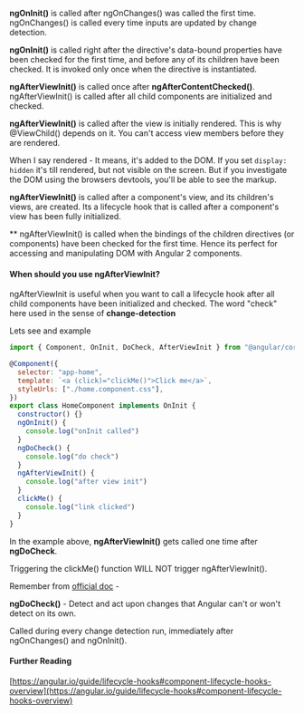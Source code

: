 **ngOnInit()** is called after ngOnChanges() was called the first time. ngOnChanges() is called every time inputs are updated by change detection.

**ngOnInit()** is called right after the directive's data-bound properties have been checked for the first time, and before any of its children have been checked. It is invoked only once when the directive is instantiated.

**ngAfterViewInit()** is called once after **ngAfterContentChecked()**. ngAfterViewInit() is called after all child components are initialized and checked.

**ngAfterViewInit()** is called after the view is initially rendered. This is why @ViewChild() depends on it. You can't access view members before they are rendered.

When I say rendered - It means, it's added to the DOM. If you set `display: hidden` it's till rendered, but not visible on the screen. But if you investigate the DOM using the browsers devtools, you'll be able to see the markup.

**ngAfterViewInit()** is called after a component's view, and its children's views, are created. Its a lifecycle hook that is called after a component's view has been fully initialized.

\*\* ngAfterViewInit() is called when the bindings of the children directives (or components) have been checked for the first time. Hence its perfect for accessing and manipulating DOM with Angular 2 components.

#### When should you use ngAfterViewInit?

ngAfterViewInit is useful when you want to call a lifecycle hook after all child components have been initialized and checked. The word "check" here used in the sense of **change-detection**

Lets see and example

```js
import { Component, OnInit, DoCheck, AfterViewInit } from "@angular/core"

@Component({
  selector: "app-home",
  template: `<a (click)="clickMe()">Click me</a>`,
  styleUrls: ["./home.component.css"],
})
export class HomeComponent implements OnInit {
  constructor() {}
  ngOnInit() {
    console.log("onInit called")
  }
  ngDoCheck() {
    console.log("do check")
  }
  ngAfterViewInit() {
    console.log("after view init")
  }
  clickMe() {
    console.log("link clicked")
  }
}
```

In the example above, **ngAfterViewInit()** gets called one time after **ngDoCheck**.

Triggering the clickMe() function WILL NOT trigger ngAfterViewInit().

Remember from [official doc](https://angular.io/guide/lifecycle-hooks#lifecycle-sequence) -

**ngDoCheck()** - Detect and act upon changes that Angular can't or won't detect on its own.

Called during every change detection run, immediately after ngOnChanges() and ngOnInit().

#### Further Reading

[https://angular.io/guide/lifecycle-hooks#component-lifecycle-hooks-overview](https://angular.io/guide/lifecycle-hooks#component-lifecycle-hooks-overview)
